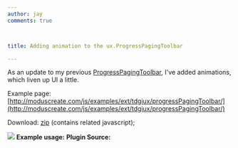 ```yaml
---
author: jay
comments: true



title: Adding animation to the ux.ProgressPagingToolbar

---
```


As an update to my previous [ProgressPagingToolbar](http://moduscreate.com/63/how-to-integrate-the-progress-bar-with-the-paging-toolbar), I've added animations, which liven up UI a little.

Example page: [http://moduscreate.com/js/examples/ext/tdgiux/progressPagingToolbar/](http://moduscreate.com/js/examples/ext/tdgiux/progressPagingToolbar/)

Download: [zip](http://moduscreate.com/js/examples/ext/tdgiux/progressPagingToolbar/progressPagingToolbar.zip) (contains related javascript);

[![](http://moduscreate.com/img/screencasts/2009-03-17_1612.png)](http://moduscreate.com/js/examples/ext/tdgiux/progressPagingToolbar/)
**Example usage:**
**Plugin Source:**

